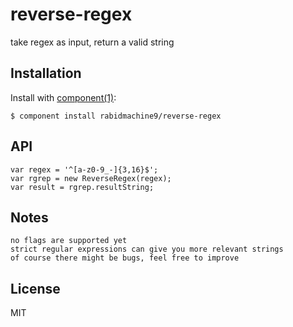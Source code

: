 
# reverse-regex

  take regex as input, return a valid string

## Installation

  Install with [component(1)](http://component.io):

    $ component install rabidmachine9/reverse-regex

## API
	var regex = '^[a-z0-9_-]{3,16}$';
	var rgrep = new ReverseRegex(regex);
	var result = rgrep.resultString;

## Notes
	no flags are supported yet
	strict regular expressions can give you more relevant strings
	of course there might be bugs, feel free to improve

## License

  MIT
